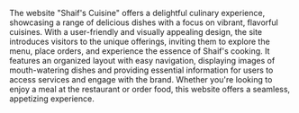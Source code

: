 The website "Shaif's Cuisine" offers a delightful culinary experience, showcasing a range of delicious dishes with a focus on vibrant, flavorful cuisines. With a user-friendly and visually appealing design, the site introduces visitors to the unique offerings, inviting them to explore the menu, place orders, and experience the essence of Shaif's cooking. It features an organized layout with easy navigation, displaying images of mouth-watering dishes and providing essential information for users to access services and engage with the brand. Whether you're looking to enjoy a meal at the restaurant or order food, this website offers a seamless, appetizing experience.
